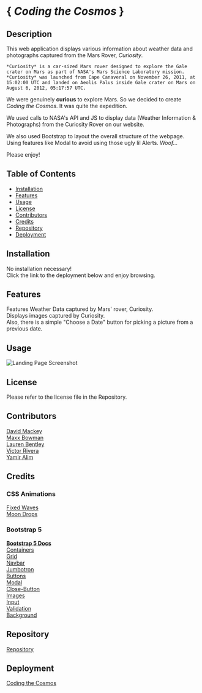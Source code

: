 # { *Coding the Cosmos* }

## Description

This web application displays various information about weather data and photographs captured from the Mars Rover, *Curiosity*.

`*Curiosity* is a car-sized Mars rover designed to explore the Gale crater on Mars as part of NASA's Mars Science Laboratory mission. *Curiosity* was launched from Cape Canaveral on November 26, 2011, at 15:02:00 UTC and landed on Aeolis Palus inside Gale crater on Mars on August 6, 2012, 05:17:57 UTC.`

We were genuinely **curious** to explore Mars. So we decided to create *Coding the Cosmos*. It was quite the expedition.

We used calls to NASA's API and JS to display data (Weather Information & Photographs) from the Curiosity Rover on our website.

We also used Bootstrap to layout the overall structure of the webpage. Using features like Modal to avoid using those ugly lil Alerts. *Woof...*

Please enjoy!

## Table of Contents

- [Installation](#installation)
- [Features](#features)
- [Usage](#usage)
- [License](#license)
- [Contributors](#contributors)
- [Credits](#credits)
- [Repository](#repository)
- [Deployment](#deployment)

## Installation

No installation necessary!
<br>
Click the link to the deployment below and enjoy browsing.

## Features

Features Weather Data captured by Mars' rover, Curiosity.
<br>
Displays images captured by Curiosity. 
<br>
Also, there is a simple "Choose a Date" button for picking a picture from a previous date.

## Usage

![Landing Page Screenshot](./assets/img/screenshot.png)

## License

Please refer to the license file in the Repository.

## Contributors
[David Mackey](https://github.com/davidmackeydev/)
<br>
[Maxx Bowman](https://github.com/maxxAbow/)
<br>
[Lauren Bentley](https://github.com/indwomt/)
<br>
[Victor Rivera](https://github.com/veektur123/)
<br>
[Yamir Alim](https://github.com/yamiralim/)

## Credits
### CSS Animations
[Fixed Waves](https://codepen.io/candra-shalahuddin/embed/vQqzyB?height=316&theme-id=0&default-tab=result)
<br>
[Moon Drops](https://bgjar.com/moon)

### Bootstrap 5
[**Bootstrap 5 Docs**](https://getbootstrap.com/docs/5.2/getting-started/introduction/)
<br>
[Containers](https://getbootstrap.com/docs/5.2/layout/containers/)
<br>
[Grid](https://getbootstrap.com/docs/5.2/layout/grid/)
<br>
[Navbar](https://getbootstrap.com/docs/5.2/components/navbar/)
<br>
[Jumbotron](https://getbootstrap.com/docs/5.2/migration/#jumbotron)
<br>
[Buttons](https://getbootstrap.com/docs/5.2/components/buttons/)
<br>
[Modal](https://getbootstrap.com/docs/5.2/components/modal/)
<br>
[Close-Button](https://getbootstrap.com/docs/5.2/components/close-button/)
<br>
[Images](https://getbootstrap.com/docs/5.2/content/images/)
<br>
[Input](https://getbootstrap.com/docs/5.2/forms/input-group/)
<br>
[Validation](https://getbootstrap.com/docs/5.2/forms/validation/)
<br>
[Background](https://getbootstrap.com/docs/5.2/utilities/background/)
<br>

## Repository
[Repository](https://github.com/maxxAbow/CodingTheCosmos)

## Deployment
[Coding the Cosmos](https://maxxabow.github.io/CodingTheCosmos/)
